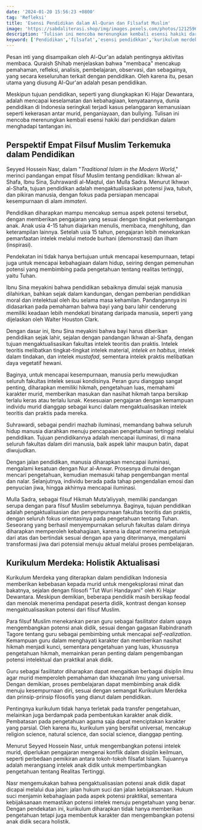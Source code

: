 ```yaml
---
date: '2024-01-20 15:56:23 +0800'
tag: 'Refleksi'
title: 'Esensi Pendidikan dalam Al-Quran dan Filsafat Muslim'
image: 'https://sabdaliterasi.shop/img/images.pexels.com/photos/12125962/pexels-photo-12125962.jpeg'
description: 'Tulisan ini mencoba merenungkan kembali esensi hakiki dari pendidikan dalam menghadapi tantangan ini dengan berbagai perspektif filsafat.'
keyword: ['Pendidikan','filsafat','esensi pendidkkan','kurikulum merdeka']
---
```

<p>Pesan inti yang disampaikan oleh Al-Qur'an adalah pentingnya aktivitas membaca. Quraish Shihab menjelaskan bahwa "membaca" mencakup pemahaman, refleksi, analisis, pembelajaran, observasi, dan sebagainya, yang secara keseluruhan terkait dengan pendidikan. Oleh karena itu, pesan utama yang diusung Al-Qur'an adalah pesan pendidikan.</p><p>Meskipun tujuan pendidikan, seperti yang diungkapkan Ki Hajar Dewantara, adalah mencapai keselamatan dan kebahagiaan, kenyataannya, dunia pendidikan di Indonesia seringkali terjadi kasus pelanggaran kemanusiaan seperti kekerasan antar murid, penganiayaan, dan bullying. Tulisan ini mencoba merenungkan kembali esensi hakiki dari pendidikan dalam menghadapi tantangan ini.</p><h2>Perspektif Empat Filsuf Muslim Terkemuka dalam Pendidikan</h2><p>Seyyed Hossein Nasr, dalam "<em>Traditional Islam in the Modern World</em>," merinci pandangan empat filsuf Muslim tentang pendidikan: Ikhwan al-Shafa, Ibnu Sina, Suhrawardi al-Maqtul, dan Mulla Sadra. Menurut Ikhwan al-Shafa, tujuan pendidikan adalah mengaktualisasikan potensi jiwa, tubuh, dan pikiran manusia, dengan fokus pada persiapan mencapai kesempurnaan di alam <em>immateri</em>.</p><p>Pendidikan diharapkan mampu mencakup semua aspek potensi tersebut, dengan memberikan pengajaran yang sesuai dengan tingkat perkembangan anak. Anak usia 4-15 tahun diajarkan menulis, membaca, menghitung, dan keterampilan lainnya. Setelah usia 15 tahun, pengajaran lebih menekankan pemanfaatan intelek melalui metode burhani (demonstrasi) dan ilham (inspirasi).</p><p>Pendekatan ini tidak hanya bertujuan untuk mencapai kesempurnaan, tetapi juga untuk mencapai kebahagiaan dalam hidup, seiring dengan pemenuhan potensi yang membimbing pada pengetahuan tentang realitas tertinggi, yaitu Tuhan.</p><p>Ibnu Sina meyakini bahwa pendidikan sebaiknya dimulai sejak manusia dilahirkan, bahkan sejak dalam kandungan, dengan pemberian pendidikan moral dan intelektual oleh ibu selama masa kehamilan. Pandangannya ini didasarkan pada pemahaman bahwa bayi yang baru lahir cenderung memiliki keadaan lebih mendekati binatang daripada manusia, seperti yang dijelaskan oleh Walter Houston Clark.</p><p>Dengan dasar ini, Ibnu Sina meyakini bahwa bayi harus diberikan pendidikan sejak lahir, sejalan dengan pandangan Ikhwan al-Shafa, dengan tujuan mengaktualisasikan fakultas intelek teoritis dan praktis. Intelek teoritis melibatkan tingkat-tingkat intelek material, <em>intelek en habitus</em>, intelek dalam tindakan, dan intelek <em>mustafad</em>, sementara intelek praktis melibatkan daya vegetatif hewani.</p><p>Baginya, untuk mencapai kesempurnaan, manusia perlu mewujudkan seluruh fakultas intelek sesuai kondisinya. Peran guru dianggap sangat penting, diharapkan memiliki hikmah, pengetahuan luas, memahami karakter murid, memberikan masukan dan nasihat hikmah tanpa bersikap terlalu keras atau terlalu lunak. Kesesuaian pengajaran dengan kemampuan individu murid dianggap sebagai kunci dalam mengaktualisasikan intelek teoritis dan praktis pada mereka.</p><p>Suhrawardi, sebagai pendiri mazhab iluminasi, memandang bahwa seluruh hidup manusia diarahkan menuju pencapaian pengetahuan tertinggi melalui pendidikan. Tujuan pendidikannya adalah mencapai iluminasi, di mana seluruh fakultas dalam diri manusia, baik aspek lahir maupun batin, dapat diwujudkan.</p><p>Dengan jalan pendidikan, manusia diharapkan mencapai iluminasi, mengalami kesatuan dengan Nur al-Anwar. Prosesnya dimulai dengan mencari pengetahuan, kemudian memasuki tahap pengembangan mental dan nalar. Selanjutnya, individu berada pada tahap pengendalian emosi dan penyucian jiwa, hingga akhirnya mencapai iluminasi.</p><p>Mulla Sadra, sebagai filsuf Hikmah Muta’aliyyah, memiliki pandangan serupa dengan para filsuf Muslim sebelumnya. Baginya, tujuan pendidikan adalah pengaktualisasian dan penyempurnaan fakultas teoritis dan praktis, dengan seluruh fokus orientasinya pada pengetahuan tentang Tuhan. Seseorang yang berhasil menyempurnakan seluruh fakultas dalam dirinya diharapkan memperoleh kebahagiaan, karena ia dapat menerima petunjuk dari atas dan bertindak sesuai dengan apa yang diterimanya, mengalami transformasi jiwa dari potensial menuju aktual melalui proses pembelajaran.</p><h2>Kurikulum Merdeka: Holistik Aktualisasi</h2><p>Kurikulum Merdeka yang diterapkan dalam pendidikan Indonesia memberikan kebebasan kepada murid untuk mengeksplorasi minat dan bakatnya, sejalan dengan filosofi "Tut Wuri Handayani" oleh Ki Hajar Dewantara. Meskipun demikian, beberapa pendidik masih bersikap feodal dan menolak menerima pendapat peserta didik, kontrast dengan konsep mengaktualisasikan potensi dari filsuf Muslim.</p><p>Para filsuf Muslim menekankan peran guru sebagai fasilitator dalam upaya mengembangkan potensi anak didik, sesuai dengan gagasan Rabindranath Tagore tentang guru sebagai pembimbing untuk mencapai <em>self-realization</em>. Kemampuan guru dalam menghayati karakter dan memberikan nasihat hikmah menjadi kunci, sementara pengetahuan yang luas, khususnya pengetahuan hikmah, memainkan peran penting dalam pengembangan potensi intelektual dan praktikal anak didik.</p><p>Guru sebagai fasilitator diharapkan dapat mengaitkan berbagai disiplin ilmu agar murid memperoleh pemahaman dan khazanah ilmu yang universal. Dengan demikian, proses pembelajaran dapat membimbing anak didik menuju kesempurnaan diri, sesuai dengan semangat Kurikulum Merdeka dan prinsip-prinsip filosofis yang dianut dalam pendidikan.</p><p>Pentingnya kurikulum tidak hanya terletak pada transfer pengetahuan, melainkan juga berdampak pada pembentukan karakter anak didik. Pembatasan pada pengetahuan agama saja dapat menciptakan karakter yang parsial. Oleh karena itu, kurikulum yang bersifat universal, mencakup religion science, natural science, dan social science, dianggap penting.</p><p>Menurut Seyyed Hossein Nasr, untuk mengembangkan potensi intelek murid, diperlukan pengajaran mengenai konflik dalam disiplin keilmuan, seperti perbedaan pemikiran antara tokoh-tokoh filsafat Islam. Tujuannya adalah merangsang intelek anak didik untuk mempertimbangkan pengetahuan tentang Realitas Tertinggi.</p><p>Nasr mengemukakan bahwa pengaktualisasian potensi anak didik dapat dicapai melalui dua jalan: jalan hukum suci dan jalan kebijaksanaan. Hukum suci menjamin kebahagiaan pada aspek potensi praktikal, sementara kebijaksanaan memastikan potensi intelek menuju pengetahuan yang benar. Dengan pendekatan ini, kurikulum diharapkan tidak hanya memberikan pengetahuan tetapi juga membentuk karakter dan mengembangkan potensi anak didik secara holistik.</p>